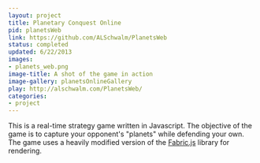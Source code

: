 ```yaml
---
layout: project
title: Planetary Conquest Online
pid: planetsWeb
link: https://github.com/ALSchwalm/PlanetsWeb
status: completed
updated: 6/22/2013
images:
- planets_web.png
image-title: A shot of the game in action
image-gallery: planetsOnlineGallery
play: http://alschwalm.com/PlanetsWeb/
categories:
- project
---
```



This is a real-time strategy game written in Javascript. The objective of the game
is to capture your opponent's "planets" while defending your own. The game uses a
heavily modified version of the [Fabric.js][fabric] library for rendering.

[fabric]: http://fabricjs.com/
